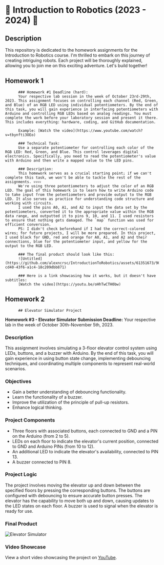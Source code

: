 # 👾 Introduction to Robotics (2023 - 2024) 👾

## Description
This repository is dedicated to the homework assignments for the Introduction to Robotics course. I'm thrilled to embark on this journey of creating intriguing robots. Each project will be thoroughly explained, allowing you to join me on this exciting adventure. Let's build together!

## Homework 1

          ### Homework #1 Deadline (hard): 
          Your respective lab session in the week of October 23rd-29th, 2023. This assignment focuses on controlling each channel (Red, Green, and Blue) of an RGB LED using individual potentiometers. By the end of this task, you will gain experience in interfacing potentiometers with Arduino and controlling RGB LEDs based on analog readings. You must complete the work before your laboratory session and present it there. This includes everything: hardware, coding, and GitHub documentation. 
          
          Example: [Watch the video](https://www.youtube.com/watch?v=tbynfti3OEo)
          
          ### Technical Task:
          Use a separate potentiometer for controlling each color of the RGB LED: Red, Green, and Blue. This control leverages digital electronics. Specifically, you need to read the potentiometer's value with Arduino and then write a mapped value to the LED pins.
          
          ### Description:
          This homework serves as a crucial starting point; if we can't complete this task, we won't be able to tackle the rest of the assignments. 💀💀💀💀
          We're using three potentiometers to adjust the color of an RGB LED. The goal of this homework is to learn how to write Arduino code to take input from the potentiometers and provide output to the RGB LED. It also serves as practice for understanding code structure and working with circuits.
          I used the pins A0, A1, and A2 to input the data set by the potentiometers, converted it to the appropriate value within the RGB data range, and outputted it to pins 9, 10, and 11. I used resistors to ensure that nothing gets damaged. The `map` function was used for efficient conversion.
          PS: I didn't check beforehand if I had the correct-colored wires; for future projects, I will be more prepared. In this project, I used black for GND, red and orange for A0, A1, and A2 and their connections, blue for the potentiometer input, and yellow for the output to the RGB LED.
          
          ### The final product should look like this:
          ![Untitled](https://github.com/alexncrsc/IntroductionToRobotics/assets/61351673/90367b7b-cd40-43f6-a1c4-18c209dbb871)
          
          ### Here is a link showcasing how it works, but it doesn't have subtitles:
          [Watch the video](https://youtu.be/oHhTwCTH0bw)


## Homework 2
          ## Elevator Simulator Project

**Homework #3 - Elevator Simulator**
**Submission Deadline:** Your respective lab in the week of October 30th-November 5th, 2023.

### Description

This assignment involves simulating a 3-floor elevator control system using LEDs, buttons, and a buzzer with Arduino. By the end of this task, you will gain experience in using button state change, implementing debouncing techniques, and coordinating multiple components to represent real-world scenarios.

### Objectives

- Gain a better understanding of debouncing functionality.
- Learn the functionality of a buzzer.
- Improve the utilization of the principle of pull-up resistors.
- Enhance logical thinking.

### Project Components

- Three floors with associated buttons, each connected to GND and a PIN on the Arduino (from 2 to 5).
- LEDs on each floor to indicate the elevator's current position, connected to GND and Arduino PINs (from 10 to 12).
- An additional LED to indicate the elevator's availability, connected to PIN 13.
- A buzzer connected to PIN 8.

### Project Logic

The project involves moving the elevator up and down between the specified floors by pressing the corresponding buttons. The buttons are configured with debouncing to ensure accurate button presses. The elevator has the capability to move both up and down, causing updates to the LED states on each floor. A buzzer is used to signal when the elevator is ready for use.

### Final Product

![Elevator Simulator](https://github.com/alexncrsc/IntroductionToRobotics/assets/61351673/7a625d4d-d8ce-44c5-938a-b882d3dc0735)

### Video Showcase

View a short video showcasing the project on [YouTube](https://youtu.be/kRsa0LXNc7k).




